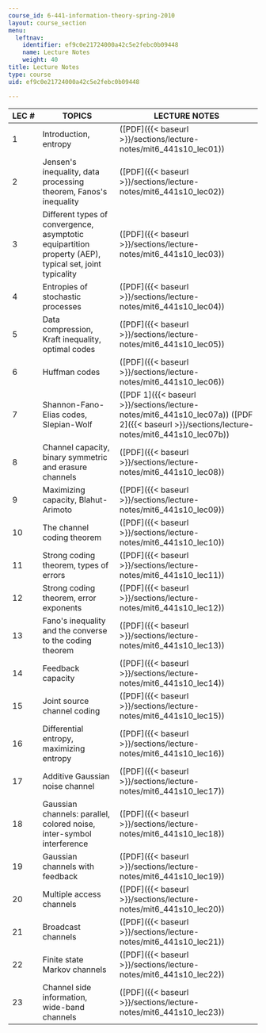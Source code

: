 ```yaml
---
course_id: 6-441-information-theory-spring-2010
layout: course_section
menu:
  leftnav:
    identifier: ef9c0e21724000a42c5e2febc0b09448
    name: Lecture Notes
    weight: 40
title: Lecture Notes
type: course
uid: ef9c0e21724000a42c5e2febc0b09448

---
```


| LEC # | TOPICS | LECTURE NOTES |
| --- | --- | --- |
| 1 | Introduction, entropy | ([PDF]({{< baseurl >}}/sections/lecture-notes/mit6_441s10_lec01)) |
| 2 | Jensen's inequality, data processing theorem, Fanos's inequality | ([PDF]({{< baseurl >}}/sections/lecture-notes/mit6_441s10_lec02)) |
| 3 | Different types of convergence, asymptotic equipartition property (AEP), typical set, joint typicality | ([PDF]({{< baseurl >}}/sections/lecture-notes/mit6_441s10_lec03)) |
| 4 | Entropies of stochastic processes | ([PDF]({{< baseurl >}}/sections/lecture-notes/mit6_441s10_lec04)) |
| 5 | Data compression, Kraft inequality, optimal codes | ([PDF]({{< baseurl >}}/sections/lecture-notes/mit6_441s10_lec05)) |
| 6 | Huffman codes | ([PDF]({{< baseurl >}}/sections/lecture-notes/mit6_441s10_lec06)) |
| 7 | Shannon-Fano-Elias codes, Slepian-Wolf | ([PDF 1]({{< baseurl >}}/sections/lecture-notes/mit6_441s10_lec07a)) ([PDF 2]({{< baseurl >}}/sections/lecture-notes/mit6_441s10_lec07b)) |
| 8 | Channel capacity, binary symmetric and erasure channels | ([PDF]({{< baseurl >}}/sections/lecture-notes/mit6_441s10_lec08)) |
| 9 | Maximizing capacity, Blahut-Arimoto | ([PDF]({{< baseurl >}}/sections/lecture-notes/mit6_441s10_lec09)) |
| 10 | The channel coding theorem | ([PDF]({{< baseurl >}}/sections/lecture-notes/mit6_441s10_lec10)) |
| 11 | Strong coding theorem, types of errors | ([PDF]({{< baseurl >}}/sections/lecture-notes/mit6_441s10_lec11)) |
| 12 | Strong coding theorem, error exponents | ([PDF]({{< baseurl >}}/sections/lecture-notes/mit6_441s10_lec12)) |
| 13 | Fano's inequality and the converse to the coding theorem | ([PDF]({{< baseurl >}}/sections/lecture-notes/mit6_441s10_lec13)) |
| 14 | Feedback capacity | ([PDF]({{< baseurl >}}/sections/lecture-notes/mit6_441s10_lec14)) |
| 15 | Joint source channel coding | ([PDF]({{< baseurl >}}/sections/lecture-notes/mit6_441s10_lec15)) |
| 16 | Differential entropy, maximizing entropy | ([PDF]({{< baseurl >}}/sections/lecture-notes/mit6_441s10_lec16)) |
| 17 | Additive Gaussian noise channel | ([PDF]({{< baseurl >}}/sections/lecture-notes/mit6_441s10_lec17)) |
| 18 | Gaussian channels: parallel, colored noise, inter-symbol interference | ([PDF]({{< baseurl >}}/sections/lecture-notes/mit6_441s10_lec18)) |
| 19 | Gaussian channels with feedback | ([PDF]({{< baseurl >}}/sections/lecture-notes/mit6_441s10_lec19)) |
| 20 | Multiple access channels | ([PDF]({{< baseurl >}}/sections/lecture-notes/mit6_441s10_lec20)) |
| 21 | Broadcast channels | ([PDF]({{< baseurl >}}/sections/lecture-notes/mit6_441s10_lec21)) |
| 22 | Finite state Markov channels | ([PDF]({{< baseurl >}}/sections/lecture-notes/mit6_441s10_lec22)) |
| 23 | Channel side information, wide-band channels | ([PDF]({{< baseurl >}}/sections/lecture-notes/mit6_441s10_lec23))